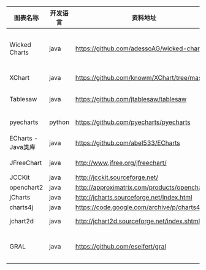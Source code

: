 
图表名称 | 开发语言 | 资料地址 | 备注
 ---- | ----- | ------  | ------ 
 Wicked Charts | java | https://github.com/adessoAG/wicked-charts | Wicked Charts is a Java wrapper of the Chart.js and Highcharts JavaScript libraries.Beautiful and interactive JavaScript charts for Java-based web applications.
 XChart | java  | https://github.com/knowm/XChart/tree/master | XChart is a light weight Java library for plotting data.
 Tablesaw  | java | https://github.com/jtablesaw/tablesaw | Tablesaw is Java for data science. It includes a dataframe and a visualization library
 pyecharts | python | https://github.com/pyecharts/pyecharts | 基于echarts4.x 可以生成图片（依赖于html渲染情况）
 ECharts - Java类库 | java | https://github.com/abel533/ECharts | 基于echart3.x 已停止维护 可以生成html，不能生成图片
 JFreeChart | java | http://www.jfree.org/jfreechart/ | 最新版本1.5.0  2017.11 绘制漂亮的图表https://my.oschina.net/abian/blog/278448
 JCCKit | java | http://jcckit.sourceforge.net/ | JCCKit V1.1 12/18/2004.
 openchart2 |java | http://approximatrix.com/products/openchart2/ | 2009-9-1	 Version 1.4.3
 jCharts | java | http://jcharts.sourceforge.net/index.html | 2013-04-15
 charts4j | java | https://code.google.com/archive/p/charts4j/ |  VERSION 1.3  Featured	Jan 18, 2011
 jchart2d | java | http://jchart2d.sourceforge.net/index.shtml | JChart2D Version 2.3.3 (compatible with java 1.4.2)  2015-01-18 
 GRAL | java | https://github.com/eseifert/gral | GRAL is a free Java library for displaying plots (graphs, diagrams, and charts). The acronym GRAL simply stands for GRAphing Library. 
